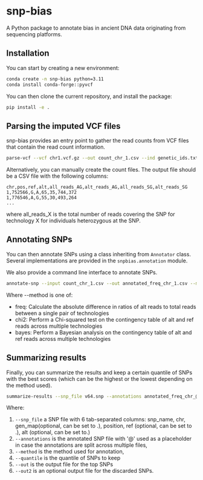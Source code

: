 # snp-bias
A Python package to annotate bias in ancient DNA data originating from sequencing platforms.

## Installation

You can start by creating a new environment:

```bash
conda create -n snp-bias python=3.11 
conda install conda-forge::pyvcf
```

You can then clone the current repository, and install the package:

```bash
pip install -e .
```

## Parsing the imputed VCF files
snp-bias provides an entry point to gather the read counts from VCF files that contain the read count information.

```bash
parse-vcf --vcf chr1.vcf.gz --out count_chr_1.csv --ind genetic_ids.txt
```

Alternatively, you can manually create the count files. The output file should be a CSV file with the following columns:
```csv
chr,pos,ref,alt,all_reads_AG,alt_reads_AG,all_reads_SG,alt_reads_SG
1,752566,G,A,65,35,744,372
1,776546,A,G,55,30,493,264
...
```
where 
all_reads_X is the total number of reads covering the SNP for technology X for individuals heterozygous at the SNP. 

## Annotating SNPs
You can then annotate SNPs using a class inheriting from `Annotator` class. Several implementations are provided in the `snpbias.annotation` module.

We also provide a command line interface to annotate SNPs.

```bash
annotate-snp --input count_chr_1.csv --out annotated_freq_chr_1.csv --method freq
```
Where --method is one of:
- freq: Calculate the absolute difference in ratios of alt reads to total reads between a single pair of technologies
- chi2: Perform a Chi-squared test on the contingency table of alt and ref reads across multiple technologies
- bayes: Perform a Bayesian analysis on the contingency table of alt and ref reads across multiple technologies

## Summarizing results
Finally, you can summarize the results and keep a certain quantile of SNPs with the best scores (which can be the highest or the lowest depending on the method used).

```bash
summarize-results --snp_file v64.snp --annotations annotated_freq_chr_@.txt --method freq --quantile 0.01 --out top_1_percent_snps.txt --out2 discarded_snps.txt
```
Where:
1. `--snp_file` a SNP file with 6 tab-separated columns: snp_name, chr, gen_map(optional, can be set to .), position, ref (optional, can be set to .), alt (optional, can be set to.)
2. `--annotations` is the annotated SNP file with '@' used as a placeholder in case the annotations are split across multiple files, 
3. `--method` is the method used for annotation,
4. `--quantile` is the quantile of SNPs to keep
5. `--out` is the output file for the top SNPs
6. `--out2` is an optional output file for the discarded SNPs.
